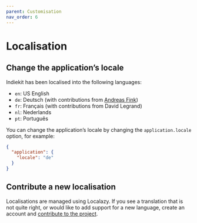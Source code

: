 ```yaml
---
parent: Customisation
nav_order: 6
---
```


# Localisation

## Change the application’s locale

Indiekit has been localised into the following languages:

* `en`: US English
* `de`: Deutsch (with contributions from [Andreas Fink](https://github.com/AFink))
* `fr`: Français (with contributions from David Legrand)
* `nl`: Nederlands
* `pt`: Português

You can change the application’s locale by changing the `application.locale` option, for example:

```json
{
  "application": {
    "locale": "de"
  }
}
```

## Contribute a new localisation

Localisations are managed using Localazy. If you see a translation that is not quite right, or would like to add support for a new language, create an account and [contribute to the project](https://localazy.com/p/indiekit).
